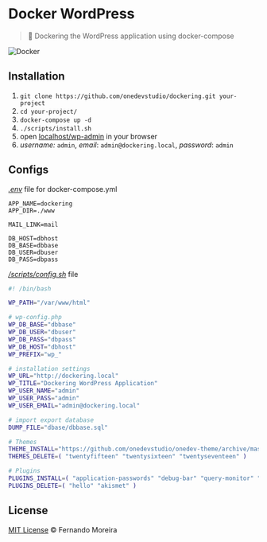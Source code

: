 # Docker WordPress

> 🐘 Dockering the WordPress application using docker-compose

![Docker](http://blog.rivendel.com.br/wp-content/uploads/2015/01/docker-image.png)

## Installation

1. `git clone https://github.com/onedevstudio/dockering.git your-project`
2. `cd your-project/`
3. `docker-compose up -d`
4. `./scripts/install.sh`
5. open [localhost/wp-admin](http://localhost/wp-admin) in your browser
6. *username:* `admin`, *email*: `admin@dockering.local`, *password*: `admin`

## Configs

*[.env](/.env)* file for docker-compose.yml

```
APP_NAME=dockering
APP_DIR=./www

MAIL_LINK=mail

DB_HOST=dbhost
DB_BASE=dbbase
DB_USER=dbuser
DB_PASS=dbpass
```

*[/scripts/config.sh](/scripts/config.sh)* file

```bash
#! /bin/bash

WP_PATH="/var/www/html"

# wp-config.php
WP_DB_BASE="dbbase"
WP_DB_USER="dbuser"
WP_DB_PASS="dbpass"
WP_DB_HOST="dbhost"
WP_PREFIX="wp_"

# installation settings
WP_URL="http://dockering.local"
WP_TITLE="Dockering WordPress Application"
WP_USER_NAME="admin"
WP_USER_PASS="admin"
WP_USER_EMAIL="admin@dockering.local"

# import export database
DUMP_FILE="dbase/dbbase.sql"

# Themes
THEME_INSTALL="https://github.com/onedevstudio/onedev-theme/archive/master.zip"
THEMES_DELETE=( "twentyfifteen" "twentysixteen" "twentyseventeen" )

# Plugins
PLUGINS_INSTALL=( "application-passwords" "debug-bar" "query-monitor" "theme-check" "log-deprecated-notices" "user-switching" "wp-example-content" )
PLUGINS_DELETE=( "hello" "akismet" )
```

## License

[MIT License](/LICENSE) © Fernando Moreira
